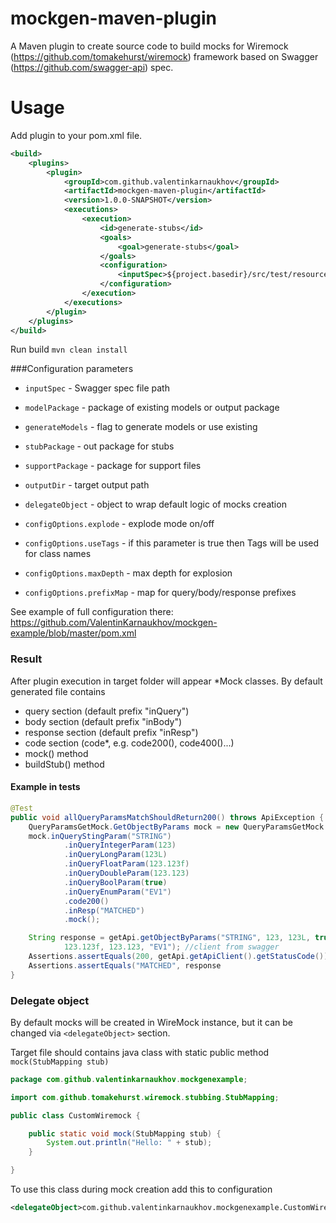 # mockgen-maven-plugin

A Maven plugin to create source code to build mocks for Wiremock (https://github.com/tomakehurst/wiremock) framework based on
Swagger (https://github.com/swagger-api) spec.

<H1>Usage</H1>

Add plugin to your pom.xml file.

```xml
<build>
    <plugins>
        <plugin>
            <groupId>com.github.valentinkarnaukhov</groupId>
            <artifactId>mockgen-maven-plugin</artifactId>
            <version>1.0.0-SNAPSHOT</version>
            <executions>
                <execution>
                    <id>generate-stubs</id>
                    <goals>
                        <goal>generate-stubs</goal>
                    </goals>
                    <configuration>
                        <inputSpec>${project.basedir}/src/test/resources/test_swagger_2_0.yaml</inputSpec>
                    </configuration>
                </execution>
            </executions>
        </plugin>
    </plugins>
</build>
```
Run build
`mvn clean install`

###Configuration parameters 

- `inputSpec` - Swagger spec file path

- `modelPackage` - package of existing models or output package

- `generateModels` - flag to generate models or use existing

- `stubPackage` - out package for stubs

- `supportPackage` - package for support files

- `outputDir` - target output path

- `delegateObject` - object to wrap default logic of mocks creation

- `configOptions.explode` - explode mode on/off

- `configOptions.useTags` - if this parameter is true then Tags will be used for class names

- `configOptions.maxDepth` - max depth for explosion

- `configOptions.prefixMap` - map for query/body/response prefixes


See example of full configuration there: https://github.com/ValentinKarnaukhov/mockgen-example/blob/master/pom.xml

<H3>Result</H3>

After plugin execution in target folder will appear *Mock classes.
By default generated file contains 

* query section (default prefix "inQuery")
* body section (default prefix "inBody")
* response section (default prefix "inResp")
* code section (code*, e.g. code200(), code400()...)
* mock() method
* buildStub() method

<H4>Example in tests</H4>

```java
@Test
public void allQueryParamsMatchShouldReturn200() throws ApiException {
    QueryParamsGetMock.GetObjectByParams mock = new QueryParamsGetMock.GetObjectByParams(); //created code
    mock.inQueryStingParam("STRING")
            .inQueryIntegerParam(123)
            .inQueryLongParam(123L)
            .inQueryFloatParam(123.123f)
            .inQueryDoubleParam(123.123)
            .inQueryBoolParam(true)
            .inQueryEnumParam("EV1")
            .code200()
            .inResp("MATCHED")
            .mock();

    String response = getApi.getObjectByParams("STRING", 123, 123L, true,
            123.123f, 123.123, "EV1"); //client from swagger
    Assertions.assertEquals(200, getApi.getApiClient().getStatusCode());
    Assertions.assertEquals("MATCHED", response
}
```

<H3>Delegate object</H3>

By default mocks will be created in WireMock instance, but it can be changed via `<delegateObject>` section. 

Target file should contains java class with static public method `mock(StubMapping stub)`

```java
package com.github.valentinkarnaukhov.mockgenexample;

import com.github.tomakehurst.wiremock.stubbing.StubMapping;

public class CustomWiremock {

    public static void mock(StubMapping stub) {
        System.out.println("Hello: " + stub);
    }

}
```

To use this class during mock creation add this to configuration
```xml
<delegateObject>com.github.valentinkarnaukhov.mockgenexample.CustomWiremock</delegateObject>
```








